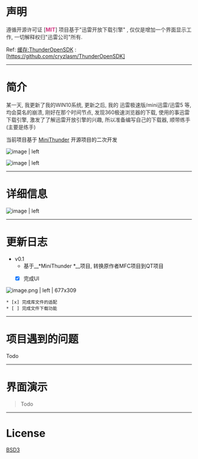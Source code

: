 # 声明
<span data-type="color" style="color:rgb(51, 51, 51)">遵循开源许可证 [</span><span data-type="color" style="color:rgb(211, 54, 130)">__MIT__</span><span data-type="color" style="color:rgb(51, 51, 51)">] </span>
<span data-type="color" style="color:rgb(51, 51, 51)">项目基于&quot;迅雷开放下载引擎&quot; , 仅仅是增加一个界面显示工作, 一切解释权归&quot;迅雷公司&quot;所有.</span>


Ref:
[缓存:ThunderOpenSDK](https://github.com/cryzlasm/ThunderOpenSDK) : [https://github.com/cryzlasm/ThunderOpenSDK]

---

# 简介
<span data-type="color" style="color:rgb(51, 51, 51)">某一天, 我更新了我的WIN10系统, 更新之后, 我的 迅雷极速版/mini迅雷/迅雷5 等, 均会莫名的崩溃, 刚好在那个时间节点, 发现360极速浏览器的下载, 使用的事迅雷下载引擎, 激发了了解迅雷开放引擎的兴趣, 所以准备编写自己的下载器, 顺带练手(主要是练手)</span>

当前项目基于  [MiniThunder](https://github.com/intlinfo/MiniThunder) 开源项目的二次开发


![image | left](https://cdn.nlark.com/yuque/0/2018/png/172196/1537420815594-f9ba387a-d91b-4e2d-9fae-45c6c9c438e3.png "")




![image | left](https://cdn.nlark.com/yuque/0/2018/png/172196/1537420858505-f6fec75f-562d-4734-bce7-7e48597ede71.png "")



---

# 详细信息




![image | left](https://cdn.nlark.com/yuque/0/2018/png/172196/1540983972760-718201e9-19ba-4248-88e8-d4c18a4d57fb.png "")




---

# 更新日志

* v0.1
    * 基于__*MiniThunder *__项目, 转换原作者MFC项目到QT项目
    * [x] 完成UI
    

![image.png | left | 677x309](https://cdn.nlark.com/yuque/0/2018/png/172196/1541053879676-d7e75709-60a0-4437-94a0-76d18f393f56.png "")

    * [x] 完成库文件的适配
    * [ ] 完成文件下载功能



---

# 项目遇到的问题

Todo


---

# 界面演示
> Todo

---

# __License__
[BSD3 ](https://raw.githubusercontent.com/cryzlasm/LICENSE/master/LICENSE%20-%20BSD%203)
 

